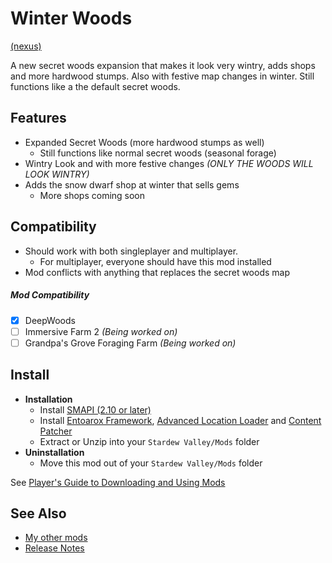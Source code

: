 # Winter Woods
[(nexus)](https://www.nexusmods.com/stardewvalley/mods/3211)

A new secret woods expansion that makes it look very wintry, adds shops and more hardwood stumps. Also with festive map changes in winter. Still functions like a the default secret woods. 

## Features
- Expanded Secret Woods (more hardwood stumps as well)
  - Still functions like normal secret woods (seasonal forage)
- Wintry Look and with more festive changes _(ONLY THE WOODS WILL LOOK WINTRY)_
- Adds the snow dwarf shop at winter that sells gems
  - More shops coming soon

## Compatibility
- Should work with both singleplayer and multiplayer.
  - For multiplayer, everyone should have this mod installed
- Mod conflicts with anything that replaces the secret woods map

##### Mod Compatibility
- [X] DeepWoods
- [ ] Immersive Farm 2 _(Being worked on)_
- [ ] Grandpa's Grove Foraging Farm _(Being worked on)_

## Install
- **Installation**
  - Install [SMAPI (2.10 or later)﻿](https://www.nexusmods.com/stardewvalley/mods/2400)
  - Install [Entoarox Framework](https://www.nexusmods.com/stardewvalley/mods/2269), [Advanced Location Loader](https://www.nexusmods.com/stardewvalley/mods/2270) and [Content Patcher](https://www.nexusmods.com/stardewvalley/mods/1915)
  - Extract or Unzip into your ```Stardew Valley/Mods``` folder
- **Uninstallation**
  - Move this mod out of your ```Stardew Valley/Mods``` folder
  
See [Player's Guide to Downloading and Using Mods](https://stardewvalleywiki.com/Modding:Player_Guide/Getting_Started)

## See Also
- [My other mods](https://www.nexusmods.com/users/55529772?tab=user+files)
- [Release Notes](changelog.md)